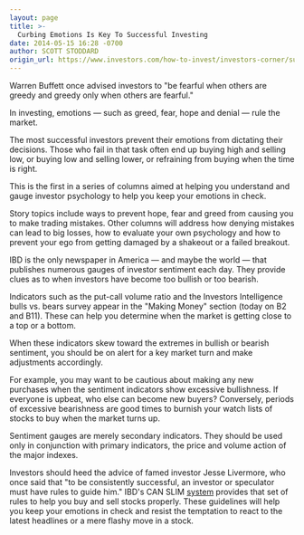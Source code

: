 ```yaml
---
layout: page
title: >-
  Curbing Emotions Is Key To Successful Investing
date: 2014-05-15 16:28 -0700
author: SCOTT STODDARD
origin_url: https://www.investors.com/how-to-invest/investors-corner/successful-investors-keep-emotions-in-check
---
```





Warren Buffett once advised investors to "be fearful when others are greedy and greedy only when others are fearful."


In investing, emotions — such as greed, fear, hope and denial — rule the market.


The most successful investors prevent their emotions from dictating their decisions. Those who fail in that task often end up buying high and selling low, or buying low and selling lower, or refraining from buying when the time is right.


This is the first in a series of columns aimed at helping you understand and gauge investor psychology to help you keep your emotions in check.


Story topics include ways to prevent hope, fear and greed from causing you to make trading mistakes. Other columns will address how denying mistakes can lead to big losses, how to evaluate your own psychology and how to prevent your ego from getting damaged by a shakeout or a failed breakout.


IBD is the only newspaper in America — and maybe the world — that publishes numerous gauges of investor sentiment each day. They provide clues as to when investors have become too bullish or too bearish.


Indicators such as the put-call volume ratio and the Investors Intelligence bulls vs. bears survey appear in the "Making Money" section (today on B2 and B11). These can help you determine when the market is getting close to a top or a bottom.


When these indicators skew toward the extremes in bullish or bearish sentiment, you should be on alert for a key market turn and make adjustments accordingly.


For example, you may want to be cautious about making any new purchases when the sentiment indicators show excessive bullishness. If everyone is upbeat, who else can become new buyers? Conversely, periods of excessive bearishness are good times to burnish your watch lists of stocks to buy when the market turns up.


Sentiment gauges are merely secondary indicators. They should be used only in conjunction with primary indicators, the price and volume action of the major indexes.


Investors should heed the advice of famed investor Jesse Livermore, who once said that "to be consistently successful, an investor or speculator must have rules to guide him." IBD's CAN SLIM [system](http://education.investors.com/) provides that set of rules to help you buy and sell stocks properly. These guidelines will help you keep your emotions in check and resist the temptation to react to the latest headlines or a mere flashy move in a stock.




